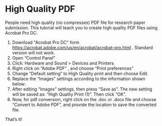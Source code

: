 # High Quality PDF
People need high quality (no compresses) PDF file for research paper submission. This tutorial will teach you to create high quality PDF files using Acrobat Pro DC.

1. Download "Acrobat Pro DC" form https://acrobat.adobe.com/us/en/acrobat/acrobat-pro.html . Standard version will not work.
2. Open “Control Panel” 
3. Click: Hardware and Sound > Devices and Printers 
4. Right click on “Adobe PDF” , and choose “Print preferences” 
5. Change “Default setting” to High Quality print and then choose Edit. 
6. Replace the “Images” settings according to the information shown below: 
7. After editing “Images” settings, then press “Save as”. The new setting will be saved as: “High Quality Print (1)”. Then click “OK”. 
8. Now, for pdf conversion, right click on the .doc or .docx file and choose “Convert to Adobe PDF”, and provide the location to save the converted file. 



That’s it!

